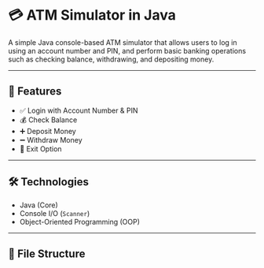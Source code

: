# 💳 ATM Simulator in Java

A simple Java console-based ATM simulator that allows users to log in using an account number and PIN, and perform basic banking operations such as checking balance, withdrawing, and depositing money.

---

## 🔧 Features

- ✅ Login with Account Number & PIN
- 💰 Check Balance
- ➕ Deposit Money
- ➖ Withdraw Money
- 🚪 Exit Option

---

## 🛠️ Technologies

- Java (Core)
- Console I/O (`Scanner`)
- Object-Oriented Programming (OOP)

---

## 📁 File Structure

